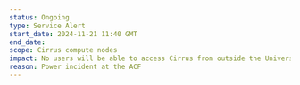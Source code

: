 ```yaml
---
status: Ongoing
type: Service Alert
start_date: 2024-11-21 11:40 GMT
end_date: 
scope: Cirrus compute nodes 
impact: No users will be able to access Cirrus from outside the University of Edinburgh network. Running/queued jobs are unaffected.
reason: Power incident at the ACF 
---
```

